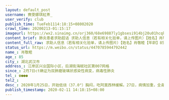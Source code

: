 ```yaml
---
layout: default_post
username: 赛雯娜琪紅茶_
user_verify: club
publish_time: TueFeb1114:18:15+08002020
crawl_time: 20200213-01:15:17
imageurl: https://wx2.sinaimg.cn/orj360/68e69887ly1gbsesi914bj20u01hcqko.jpg,https://wx3.sinaimg.cn/orj360/68e69887ly1gbslqq61loj21w02iob2a.jpg,https://wx1.sinaimg.cn/orj360/68e69887ly1gbslqphatoj20mi0u0arr.jpg
content_brief: 肺炎患者求助超话 求助人信息（若有相关化验单，请上传图片）【姓名】肖敬睦【年龄】85【所在城市】湖北武汉市【所在小区、社区】江岸区兴业国际小区，后湖街海赋社区第007网格【患病时间】2月7日ct确证为双肺磨玻璃状感染性病变，病毒性肺炎【联系方式】 ☎️●●●【其他紧急联系人 ...全文
content_full_raw: 求助人信息（若有相关化验单，请上传图片）【姓名】肖敬睦【年龄】85【所在城市】湖北武汉市【所在小区、社区】江岸区兴业国际小区，后湖街海赋社区第007网格【患病时间】2月7日ct确证为双肺磨玻璃状感染性病变，病毒性肺炎【联系方式】☎️●●●【其他紧急联系人】【病情描述】2020年1月25日，开始低烧（37.0°）胸闷，吃阿莫西林缓解。27日，病情加重，全身痛疼，不能起床。2日7日，呼吸困难，由于是心脏病人，并且2019年2月在武汉亚心医院做心脏支架手术，家属考虑到是心梗发作，送到亚心医院急诊，ct双肺磨玻璃状全白，感染性病变，医生基本确认为新冠状病毒肺炎。亚心和社区不收治，说要核酸结果。由于老人呼吸困难，只能在急症室输氧维持。8日做咽拭子核酸检测，9日结果阴性，亚心不给做第二次，并且开始不开药不打针，医生护士完全都不到病床边，所有全靠家属照顾。亚心不开医保通道，每天交1500自费挂氧气。急诊观察室进来全是肺炎病人，患者在室内咳嗽，大小便，互相交叉感染家属，家属也成为新的感染者。在向社区多次反映我家有高度疑似患者，至今未有反馈，我和亲友已经填了无数次表上报，市长热线也已经打了很多次依然没有反馈。我家外公一直住在小姨家。在疫情期间，老人听从家人嘱咐，一直未出过门。而小姨是交警，疫情期间坚守岗位，7号送老人去医院时，同时做ct检查，单肺磨玻璃状病变，也是病毒性肺炎。现在两人均未得到收治隔离，而且小姨还在急症室照顾外公。外公是退休公安干警，一辈子奋斗在一线，现在却落到无人救治的境地，我们真的很绝望。现状：亚心不给做第二次核酸检测，外公和小姨7号至现在未隔离，未收治，无回访。诉求：以上情况属实，不然没有人愿意公开自己的信息，希望各位网友亲友们能帮忙转发，让我外公和小姨早日住院得到治疗🙏🙏🙏（再次投递是因为信息在凌晨发布，信息一直未在超话中显示，感谢各位亲友网友再次转发下）武汉·亞洲心髒病醫院武汉·亞洲心髒病醫院武汉·亞洲心髒病醫院武汉·亞洲心髒病醫院武汉·亞洲心髒病醫院
status_url: https://m.weibo.cn/status/4470785944792442
name_: 肖敬睦
age_: 85
city_: 湖北武汉市
address_: 江岸区兴业国际小区，后湖街海赋社区第007网格
since_: 2月7日ct确证为双肺磨玻璃状感染性病变，病毒性肺炎
tel_: ☎️●●●
tel2_: 
desc_: 2020年1月25日，开始低烧（37.0°）胸闷，吃阿莫西林缓解。27日，病情加重，全身痛疼，不能起床。2日7日，呼吸困难，由于是心脏病人，并且2019年2月在武汉亚心医院做心脏支架手术，家属考虑到是心梗发作，送到亚心医院急诊，ct双肺磨玻璃状全白，感染性病变，医生基本确认为新冠状病毒肺炎。亚心和社区不收治，说要核酸结果。由于老人呼吸困难，只能在急症室输氧维持。8日做咽拭子核酸检测，9日结果阴性，亚心不给做第二次，并且开始不开药不打针，医生护士完全都不到病床边，所有全靠家属照顾。亚心不开医保通道，每天交1500自费挂氧气。急诊观察室进来全是肺炎病人，患者在室内咳嗽，大小便，互相交叉感染家属，家属也成为新的感染者。在向社区多次反映我家有高度疑似患者，至今未有反馈，我和亲友已经填了无数次表上报，市长热线也已经打了很多次依然没有反馈。我家外公一直住在小姨家。在疫情期间，老人听从家人嘱咐，一直未出过门。而小姨是交警，疫情期间坚守岗位，7号送老人去医院时，同时做ct检查，单肺磨玻璃状病变，也是病毒性肺炎。现在两人均未得到收治隔离，而且小姨还在急症室照顾外公。外公是退休公安干警，一辈子奋斗在一线，现在却落到无人救治的境地，我们真的很绝望。现状亚心不给做第二次核酸检测，外公和小姨7号至现在未隔离，未收治，无回访。诉求以上情况属实，不然没有人愿意公开自己的信息，希望各位网友亲友们能帮忙转发，让我外公和小姨早日住院得到治疗🙏🙏🙏（再次投递是因为信息在凌晨发布，信息一直未在超话中显示，感谢各位亲友网友再次转发下）武汉·亞洲心髒病醫院武汉·亞洲心髒病醫院武汉·亞洲心髒病醫院武汉·亞洲心髒病醫院武汉·亞洲心髒病醫院
publish_timestamp: 2020-02-11 14:18:15+08:00
---
```

